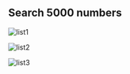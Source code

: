 
## Search 5000 numbers

![list1](https://cdn.rawgit.com/kgisl/cs8251/2d71a66c/img/screencapture-randomlists-random-numbers-1512968053371.png)

![list2](https://cdn.rawgit.com/kgisl/cs8251/2d71a66c/img/screencapture-randomlists-random-numbers-1512968053371-2.png)

![list3](https://cdn.rawgit.com/kgisl/cs8251/2d71a66c/img/screencapture-randomlists-random-numbers-1512968053371-3.png)
